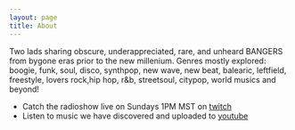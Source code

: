 ```yaml
---
layout: page
title: About
---
```


Two lads sharing obscure, underappreciated, rare, and unheard BANGERS from bygone eras prior to the new millenium. Genres mostly explored: boogie, funk, soul, disco, synthpop, new wave, new beat, balearic, leftfield, freestyle, lovers rock,hip hop, r&b, streetsoul, citypop, world musics and beyond!

- Catch the radioshow live on Sundays 1PM MST on [twitch](https://twitch.tv/onlyjamsradio)
- Listen to music we have discovered and uploaded to [youtube](https://www.youtube.com/channel/UC55IBg_sW2k0WfN5ezBwQTw)

